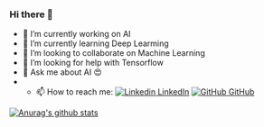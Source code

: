 ### Hi there 👋
- 🔭 I’m currently working on AI
- 🌱 I’m currently learning Deep Learming
- 👯 I’m looking to collaborate on Machine Learning
- 🤔 I’m looking for help with Tensorflow
- 💬 Ask me about AI :heart_eyes:
- - 📫 How to reach me:  [![Linkedin](https://i.stack.imgur.com/gVE0j.png) LinkedIn](https://www.linkedin.com/waqar-gul)   [![GitHub](https://i.stack.imgur.com/tskMh.png) GitHub](https://github.com/waqarg2001)

[![Anurag's github stats](https://github-readme-stats.vercel.app/api?username=waqarg2001)](https://github.com/anuraghazra/github-readme-stats)

<a href="linkdein.com/waqar-gul">
  
<!--
**waqarg2001/waqarg2001** is a ✨ _special_ ✨ repository because its `README.md` (this file) appears on your GitHub profile.

Here are some ideas to get you started:







- 😄 Pronouns: ...
- ⚡ Fun fact: ...
-->
